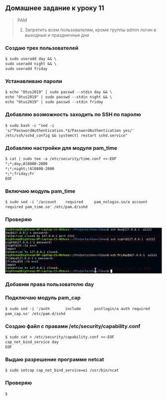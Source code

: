 
## Домашнее задание к уроку 11

> PAM
> 1. Запретить всем пользователям, кроме группы admin логин в выходные и праздничные дни


### Создаю трех пользователей

```console
$ sudo useradd day && \
sudo useradd night && \
sudo useradd friday
```

### Устанавливаю пароли

```console
$ echo "Otus2019" | sudo passwd --stdin day && \
echo "Otus2019" | sudo passwd --stdin night && \
echo "Otus2019" | sudo passwd --stdin friday
```

### Добавляю возможность заходить по SSH по паролю

```console
$ sudo bash -c "sed -i 's/^PasswordAuthentication.*$/PasswordAuthentication yes/' /etc/ssh/sshd_config && systemctl restart sshd.service"
```

### Добавляю настройки для модуля pam_time

```console
$ cat | sudo tee -a /etc/security/time.conf <<-EOF
*;*;day;Al0800-2000
*;*;night;!Al0800-2000
*;*;friday;Fr
EOF
```

### Включаю модуль pam_time

```console
$ sudo sed -i '/account    required     pam_nologin.so/a account required pam_time.so' /etc/pam.d/sshd
```

### Проверяю

![](/images/lesson11/Screenshot_20190618_001815.png)

### Добавим права пользователю day

### Подключаю модуль pam_cap

```console
$ sudo sed -i '/auth       include      postlogin/a auth required pam_cap.so' /etc/pam.d/sshd
```

### Создаю файл с правами /etc/security/capability.conf

```console
$ sudo cat > /etc/security/capability.conf <<-EOF
cap_net_bind_service day
EOF
```

### Выдаю разрешение программе netcat

```console
$ sudo setcap cap_net_bind_service=ei /usr/bin/ncat
```

### Проверяю

```console
$ 
```

